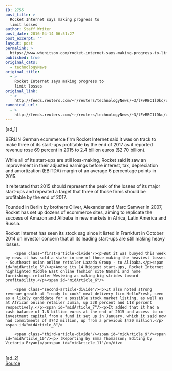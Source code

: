```yaml
---
ID: 2755
post_title: >
  Rocket Internet says making progress to
  limit losses
author: Staff Writer
post_date: 2016-04-14 06:51:27
post_excerpt: ""
layout: post
permalink: >
  https://www.whenitson.com/rocket-internet-says-making-progress-to-limit-losses/
published: true
original_cats:
  - technologyNews
original_title:
  - >
    Rocket Internet says making progress to
    limit losses
original_link:
  - >
    http://feeds.reuters.com/~r/reuters/technologyNews/~3/lFvRBC1lDkc/us-rocket-internet-results-idUSKCN0XB0DA
canonical_url:
  - >
    http://feeds.reuters.com/~r/reuters/technologyNews/~3/lFvRBC1lDkc/us-rocket-internet-results-idUSKCN0XB0DA
---
```

 [ad_1]
<br><div id="articleText">
<span id="midArticle_start"/>

<span class="focusParagraph" readability="4"><p><span class="articleLocation">BERLIN</span> German ecommerce firm Rocket Internet said it was on track to make three of its start-ups profitable by the end of 2017 as it reported revenue rose 69 percent in 2015 to 2.4 billion euros ($2.70 billion).</p></span><span id="midArticle_0"/><p>While all of its start-ups are still loss-making, Rocket said it saw an improvement in their adjusted earnings before interest, tax, depreciation and amortization (EBITDA) margin of an average 6 percentage points in 2015.</p><span id="midArticle_1"/><p>It reiterated that 2015 should represent the peak of the losses of its major start-ups and repeated a target that three of those firms should be profitable by the end of 2017.</p><span id="midArticle_2"/><p>Founded in Berlin by brothers Oliver, Alexander and Marc Samwer in 2007, Rocket has set up dozens of ecommerce sites, aiming to replicate the success of Amazon and Alibaba in new markets in Africa, Latin America and Russia.</p><span id="midArticle_3"/><p>Rocket Internet has seen its stock sag since it listed in Frankfurt in October 2014 on investor concern that all its leading start-ups are still making heavy losses.</p><span id="midArticle_4"/>
        
        <span class="first-article-divide"/><p>But it was buoyed this week by news it has sold a stake in one of those making the heaviest losses - Southeast Asian online retailer Lazada Group - to Alibaba.</p><span id="midArticle_5"/><p>Among its 14 biggest start-ups, Rocket Internet highlighted Middle East online fashion site Namshi and home furnishings retailer Westwing as making big strides toward profitability.</p><span id="midArticle_6"/>
        
        <span class="second-article-divide"/><p>It also noted strong revenue growth at "ready to cook" meal delivery firm HelloFresh, seen as a likely candidate for a possible stock market listing, as well as at African online retailer Jumia, up 338 percent and 118 percent respectively.</p><span id="midArticle_7"/><p>It added that it had a cash balance of 1.8 billion euros at the end of 2015 and access to co-investment capital from a fund it set up in January, which it said now had commitments of $742 million, up from a previous $420 million.</p><span id="midArticle_8"/>
        
        <span class="third-article-divide"/><span id="midArticle_9"/><span id="midArticle_10"/><p> (Reporting by Emma Thomasson; Editing by Victoria Bryan)</p><span id="midArticle_11"/></div>
<br>[ad_2]
<br><a href="http://feeds.reuters.com/~r/reuters/technologyNews/~3/lFvRBC1lDkc/us-rocket-internet-results-idUSKCN0XB0DA">Source </a>